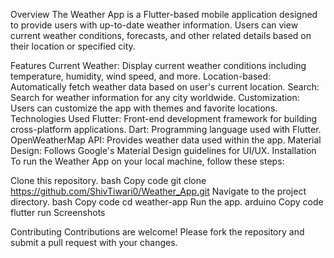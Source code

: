 Overview
The Weather App is a Flutter-based mobile application designed to provide users with up-to-date weather information. Users can view current weather conditions, forecasts, and other related details based on their location or specified city.

Features
Current Weather: Display current weather conditions including temperature, humidity, wind speed, and more.
Location-based: Automatically fetch weather data based on user's current location.
Search: Search for weather information for any city worldwide.
Customization: Users can customize the app with themes and favorite locations.
Technologies Used
Flutter: Front-end development framework for building cross-platform applications.
Dart: Programming language used with Flutter.
OpenWeatherMap API: Provides weather data used within the app.
Material Design: Follows Google's Material Design guidelines for UI/UX.
Installation
To run the Weather App on your local machine, follow these steps:

Clone this repository.
bash
Copy code
git clone https://github.com/ShivTiwari0/Weather_App.git
Navigate to the project directory.
bash
Copy code
cd weather-app
Run the app.
arduino
Copy code
flutter run
Screenshots



Contributing
Contributions are welcome! Please fork the repository and submit a pull request with your changes.